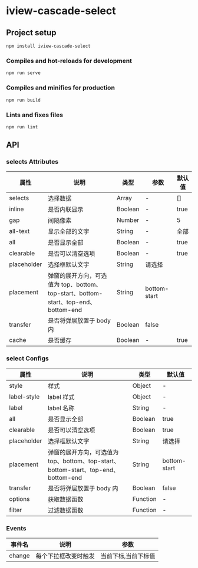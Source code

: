 # iview-cascade-select

## Project setup

```
npm install iview-cascade-select
```

### Compiles and hot-reloads for development

```
npm run serve
```

### Compiles and minifies for production

```
npm run build
```

### Lints and fixes files

```
npm run lint
```

## API

### selects Attributes

| 属性      | 说明             | 类型    | 参数 | 默认值 |
| --------- | ---------------- | ------- | ---- | ------ |
| selects   | 选择数据         | Array   | -    | []     |
| inline    | 是否内联显示     | Boolean | -    | true   |
| gap       | 间隔像素         | Number  | -    | 5      |
| all-text  | 显示全部的文字   | String  | -    | 全部   |
| all       | 是否显示全部     | Boolean | -    | true   |
| clearable | 是否可以清空选项 | Boolean | -    | true   |
| placeholder | 选择框默认文字                                                                     | String   | 请选择       |
| placement   | 弹窗的展开方向，可选值为 top、bottom、top-start、bottom-start、top-end、bottom-end | String   | bottom-start |
| transfer    | 是否将弹层放置于 body 内                                                           | Boolean  | false        |
| cache     | 是否缓存         | Boolean | -    | true   |

### select Configs

| 属性        | 说明                                                                               | 类型     | 默认值       |
| ----------- | ---------------------------------------------------------------------------------- | -------- | ------------ |
| style       | 样式                                                                               | Object   | -            |
| label-style | label 样式                                                                         | Object   | -            |
| label       | label 名称                                                                         | String   | -            |
| all         | 是否显示全部                                                                       | Boolean  | true         |
| clearable   | 是否可以清空选项                                                                   | Boolean  | true         |
| placeholder | 选择框默认文字                                                                     | String   | 请选择       |
| placement   | 弹窗的展开方向，可选值为 top、bottom、top-start、bottom-start、top-end、bottom-end | String   | bottom-start |
| transfer    | 是否将弹层放置于 body 内                                                           | Boolean  | false        |
| options     | 获取数据函数                                                                       | Function | -            |
| filter      | 过滤数据函数                                                                       | Function | -            |

### Events

| 事件名 | 说明                 | 参数                |
| ------ | -------------------- | ------------------- |
| change | 每个下拉框改变时触发 | 当前下标,当前下标值 |

